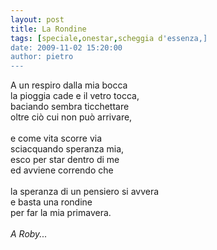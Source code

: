 ```yaml
---
layout: post
title: La Rondine
tags: [speciale,onestar,scheggia d'essenza,]
date: 2009-11-02 15:20:00
author: pietro
---
```

A un respiro dalla mia bocca<br/>la pioggia cade e il vetro tocca,<br/>baciando sembra ticchettare<br/>oltre ciò cui non può arrivare,<br/><br/>e come vita scorre via<br/>sciacquando speranza mia,<br/>esco per star dentro di me<br/>ed avviene correndo che<br/><br/>la speranza di un pensiero si avvera<br/>e basta una rondine<br/>per far la mia primavera.<br/><br/><span style="font-style: italic">A Roby...</span>
